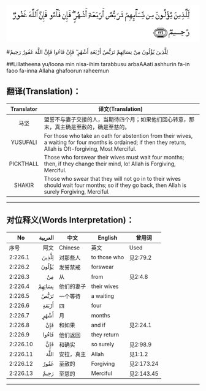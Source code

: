 ![002:226](images/002_226.gif)

#لِلَّذِينَ يُؤْلُونَ مِنْ نِسَائِهِمْ تَرَبُّصُ أَرْبَعَةِ أَشْهُرٍ ۖ فَإِنْ فَاءُوا فَإِنَّ اللَّهَ غَفُورٌ رَحِيمٌ 

##Lillatheena yu/loona min nisa-ihim tarabbusu arbaAAati ashhurin fa-in faoo fa-inna Allaha ghafoorun raheemun 

## 翻译(Translation)：

| Translator | 译文(Translation)                                            |
| :--------: | ------------------------------------------------------------ |
|    马坚    | 盟誓不与妻子交接的人，当期待四个月；如果他们回心转意，那末，真主确是至赦的，确是至慈的。 |
|  YUSUFALI  | For those who take an oath for abstention from their wives, a waiting for four months is ordained; if then they return, Allah is Oft-forgiving, Most Merciful. |
| PICKTHALL  | Those who forswear their wives must wait four months; then, if they change their mind, lo! Allah is Forgiving, Merciful. |
|   SHAKIR   | Those who swear that they will not go in to their wives should wait four months; so if they go back, then Allah is surely Forgiving, Merciful. |

---

## 对位释义(Words Interpretation)：

| No   | العربية | 中文    | English | 曾用词 |
| ---- | ------: | ------- | ------- | ------ |
| 序号 |    阿文 | Chinese | 英文    | Used   |
| 2:226.1  | لِلَّذِينَ  | 对那些人   | to those who | 见2:79.2   |
| 2:226.2  | يُؤْلُونَ  | 发誓禁戒   | forswear     |            |
| 2:226.3  | مِنْ     | 从         | from         | 见2:4.8    |
| 2:226.4  | نِسَائِهِمْ | 他们的妻子 | their wives  |            |
| 2:226.5  | تَرَبُّصُ   | 一个等待   | a waiting    |            |
| 2:226.6  | أَرْبَعَةِ  | 四         | four         |            |
| 2:226.7  | أَشْهُرٍ   | 月         | months       |            |
| 2:226.8  | فَإِنْ    | 和如果     | and if       | 见2:24.1   |
| 2:226.9  | فَاءُوا  | 他们返回   | they return  |            |
| 2:226.10 | فَإِنَّ    | 和确实     | so surely    | 见2:98.9   |
| 2:226.11 | اللَّهَ   | 安拉，真主 | Allah        | 见1:1.2    |
| 2:226.12 | غَفُورٌ   | 至赦的     | Forgiving    | 见2:173.24 |
| 2:226.13 | رَحِيمٌ   | 至慈的     | Merciful     | 见2:143.45 |

---

